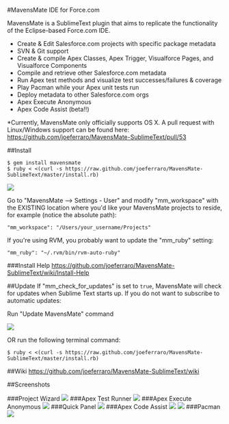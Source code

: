 #MavensMate IDE for Force.com

MavensMate is a SublimeText plugin that aims to replicate the functionality of the Eclipse-based Force.com IDE.

* Create & Edit Salesforce.com projects with specific package metadata
* SVN & Git support
* Create & compile Apex Classes, Apex Trigger, Visualforce Pages, and Visualforce Components
* Compile and retrieve other Salesforce.com metadata
* Run Apex test methods and visualize test successes/failures & coverage
* Play Pacman while your Apex unit tests run
* Deploy metadata to other Salesforce.com orgs
* Apex Execute Anonymous
* Apex Code Assist (beta!!)

*Currently, MavensMate only officially supports OS X. A pull request with Linux/Windows support can be found here: https://github.com/joeferraro/MavensMate-SublimeText/pull/53
 
##Install
```
$ gem install mavensmate
$ ruby < <(curl -s https://raw.github.com/joeferraro/MavensMate-SublimeText/master/install.rb)
```

<img src="http://wearemavens.com/images/mm/menu3.png"/>

Go to "MavensMate --> Settings - User" and modify "mm_workspace" with the EXISTING location where you'd like your MavensMate projects to reside, for example (notice the absolute path):

	"mm_workspace": "/Users/your_username/Projects"

If you're using RVM, you probably want to update the "mm_ruby" setting:

	"mm_ruby": "~/.rvm/bin/rvm-auto-ruby"

###Install Help
https://github.com/joeferraro/MavensMate-SublimeText/wiki/Install-Help

##Update
If "mm_check_for_updates" is set to `true`, MavensMate will check for updates when Sublime Text starts up. If you do not want to subscribe to automatic updates:

Run "Update MavensMate" command

<img src="http://wearemavens.com/images/mm/mmupdate3.png"/>

OR run the following terminal command:
```
$ ruby < <(curl -s https://raw.github.com/joeferraro/MavensMate-SublimeText/master/install.rb)
```

##Wiki
<a href="https://github.com/joeferraro/MavensMate-SublimeText/wiki">https://github.com/joeferraro/MavensMate-SublimeText/wiki</a>

##Screenshots

###Project Wizard
<img src="http://wearemavens.com/images/mm/project_wizard.png"/>
###Apex Test Runner
<img src="http://wearemavens.com/images/mm/test2.png"/>
###Apex Execute Anonymous
<img src="http://wearemavens.com/images/mm/execute.png"/>
###Quick Panel
<img src="http://wearemavens.com/images/mm/panel.png"/>
###Apex Code Assist
<img src="http://wearemavens.com/images/mm/code_3.png"/>
<img src="http://wearemavens.com/images/mm/code_4.png"/>
###Pacman
<img src="http://wearemavens.com/images/mm/pacman.png"/>